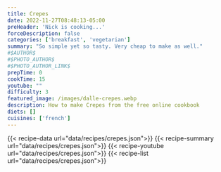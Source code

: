 ```yaml
---
title: Crepes
date: 2022-11-27T08:48:13-05:00
preHeader: 'Nick is cooking...'
forceDescription: false
categories: ['breakfast', 'vegetarian']
summary: "So simple yet so tasty. Very cheap to make as well."
#$AUTHOR$
#$PHOTO_AUTHOR$
#$PHOTO_AUTHOR_LINK$
prepTime: 0
cookTime: 15
youtube: ""
difficulty: 3
featured_image: /images/dalle-crepes.webp
description: How to make Crepes from the free online cookbook
diets: []
cuisines: ['french']
---
```

{{< recipe-data url="data/recipes/crepes.json">}}
{{< recipe-summary url="data/recipes/crepes.json">}}
{{< recipe-youtube url="data/recipes/crepes.json">}}
{{< recipe-list url="data/recipes/crepes.json">}}
